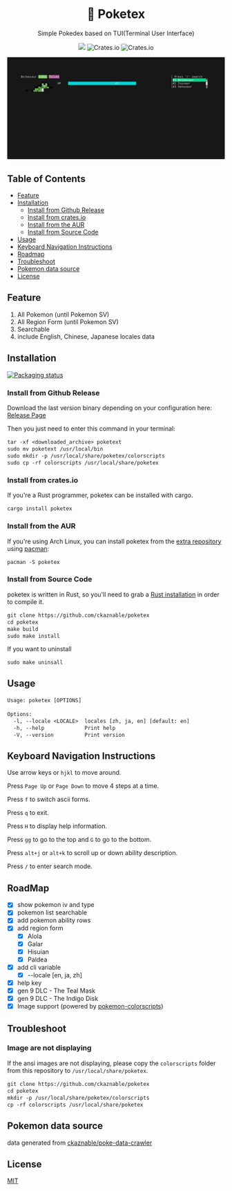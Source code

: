 <h1 align="center">
  📖 Poketex
</h1>

<p align="center">
  Simple Pokedex based on TUI(Terminal User Interface)
</p>

<p align="center">
  <img src="https://img.shields.io/github/actions/workflow/status/ckaznable/poketex/CI.yml?style=flat-square" />
  <img alt="Crates.io" src="https://img.shields.io/crates/v/poketex?style=flat-square">
  <img alt="Crates.io" src="https://img.shields.io/crates/l/poketex?style=flat-square">
</p>

![demo](doc/demo.gif)

## Table of Contents

- [Feature](#feature)
- [Installation](#installation)
  - [Install from Github Release](#install-from-github-release)
  - [Install from crates.io](#install-from-cratesio)
  - [Install from the AUR](#install-from-the-aur)
  - [Install from Source Code](#install-from_source-code)
- [Usage](#usage)
- [Keyboard Navigation Instructions](#keyboard-navigation-instructions)
- [Roadmap](#roadmap)
- [Troubleshoot](#troubleshoot)
- [Pokemon data source](#pokemon-data-source)
- [License](#license)

## Feature

1. All Pokemon (until Pokemon SV)
2. All Region Form (until Pokemon SV)
3. Searchable
4. include English, Chinese, Japanese locales data

## Installation

[![Packaging status](https://repology.org/badge/vertical-allrepos/poketex.svg)](https://repology.org/project/poketex/versions)

### Install from Github Release

Download the last version binary depending on your configuration here: [Release Page](https://github.com/ckaznable/poketex/releases/latest)

Then you just need to enter this command in your terminal:

```shell
tar -xf <downloaded_archive> poketext
sudo mv poketext /usr/local/bin
sudo mkdir -p /usr/local/share/poketex/colorscripts
sudo cp -rf colorscripts /usr/local/share/poketex
```

### Install from crates.io

If you're a Rust programmer, poketex can be installed with cargo.

```shell
cargo install poketex
```

### Install from the AUR

If you're using Arch Linux, you can install poketex from the [extra repository](https://archlinux.org/packages/extra/x86_64/poketex/) using [pacman](https://wiki.archlinux.org/title/Pacman):

```shell
pacman -S poketex
```

### Install from Source Code

poketex is written in Rust, so you'll need to grab a [Rust installation](https://www.rust-lang.org/) in order to compile it.

```shell
git clone https://github.com/ckaznable/poketex
cd poketex
make build
sudo make install
```

If you want to uninstall

```shell
sudo make uninsall
```

## Usage

```shell
Usage: poketex [OPTIONS]

Options:
  -l, --locale <LOCALE>  locales [zh, ja, en] [default: en]
  -h, --help             Print help
  -V, --version          Print version
```

## Keyboard Navigation Instructions

Use arrow keys or `hjkl` to move around.

Press `Page Up` or `Page Down` to move 4 steps at a time.

Press `f` to switch ascii forms.

Press `q` to exit.

Press `H` to display help information.

Press `gg` to go to the top and `G` to go to the bottom.

Press `alt+j` or `alt+k` to scroll up or down ability description.

Press `/` to enter search mode.

## RoadMap

- [x] show pokemon iv and type
- [x] pokemon list searchable
- [x] add pokemon ability rows
- [x] add region form
  - [x] Alola
  - [x] Galar
  - [x] Hisuian
  - [x] Paldea
- [x] add cli variable
  - [x] --locale [en, ja, zh]
- [x] help key
- [x] gen 9 DLC - The Teal Mask
- [x] gen 9 DLC - The Indigo Disk
- [x] Image support (powered by [pokemon-colorscripts](https://gitlab.com/phoneybadger/pokemon-colorscripts))

## Troubleshoot

### Image are not displaying

If the ansi images are not displaying, please copy the `colorscripts` folder from this repository to `/usr/local/share/poketex`.

```shell
git clone https://github.com/ckaznable/poketex
cd poketex
mkdir -p /usr/local/share/poketex/colorscripts
cp -rf colorscripts /usr/local/share/poketex
```

## Pokemon data source

data generated from [ckaznable/poke-data-crawler](https://github.com/ckaznable/poke-data-cralwer)

## License

[MIT](./LICENSE)
